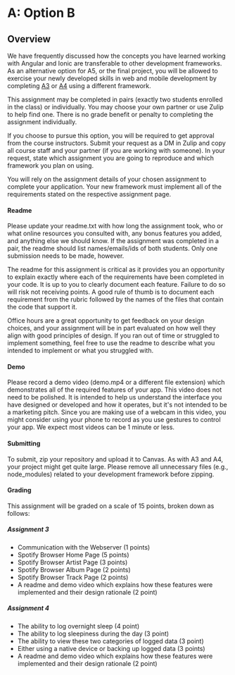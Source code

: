 A: Option B
============================

## Overview

We have frequently discussed how the concepts you have learned working with Angular and Ionic are transferable to other development frameworks. As an alternative option for A5, or the final project, you will be allowed to exercise your newly developed skills in web and mobile development by completing [A3](a3.md) or [A4](a4.md) using a different framework.

This assignment may be completed in pairs (exactly two students enrolled in the class) or individually. You may choose your own partner or use Zulip to help find one. There is no grade benefit or penalty to completing the assignment individually.

If you choose to pursue this option, you will be required to get approval from the course instructors. Submit your request as a DM in Zulip and copy all course staff and your partner (if you are working with someone). In your request, state which assignment you are going to reproduce and which framework you plan on using.

You will rely on the assignment details of your chosen assignment to complete your application. Your new framework must implement all of the requirements stated on the respective assignment page. 

#### Readme

Please update your readme.txt with how long the assignment took, who or what online resources you consulted with, any bonus features you added, and anything else we should know. If the assignment was completed in a pair, the readme should list names/emails/ids of both students. Only one submission needs to be made, however.

The readme for this assignment is critical as it provides you an opportunity to explain exactly where each of the requirements have been completed in your code. It is up to you to clearly document each feature. Failure to do so will risk not receiving points. A good rule of thumb is to document each requirement from the rubric followed by the names of the files that contain the code that support it.

Office hours are a great opportunity to get feedback on your design choices, and your assignment will be in part evaluated on how well they align with good principles of design. If you ran out of time or struggled to implement something, feel free to use the readme to describe what you intended to implement or what you struggled with.

#### Demo

Please record a demo video (demo.mp4 or a different file extension) which demonstrates all of the required features of your app. This video does not need to be polished. It is intended to help us understand the interface you have designed or developed and how it operates, but it's not intended to be a marketing pitch. Since you are making use of a webcam in this video, you might consider using your phone to record as you use gestures to control your app. We expect most videos can be 1 minute or less.

#### Submitting

To submit, zip your repository and upload it to Canvas. As with A3 and A4, your project might get quite large. Please remove all unnecessary files (e.g., node_modules) related to your development framework before zipping.

#### Grading

This assignment will be graded on a scale of 15 points, broken down as follows:

##### Assignment 3

* Communication with the Webserver (1 points)
* Spotify Browser Home Page (5 points)
* Spotify Browser Artist Page (3 points)
* Spotify Browser Album Page (2 points)
* Spotify Browser Track Page (2 points)
* A readme and demo video which explains how these features were implemented and their design rationale (2 point)

##### Assignment 4

* The ability to log overnight sleep (4 point)
* The ability to log sleepiness during the day (3 point)
* The ability to view these two categories of logged data (3 point)
* Either using a native device or backing up logged data (3 points)
* A readme and demo video which explains how these features were implemented and their design rationale (2 point)

